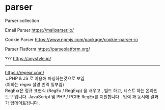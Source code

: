 # parser
Parser collection

Email Parser
https://mailparser.io/

Cookie Parser
https://www.npmjs.com/package/cookie-parser-io

Parser Flatform
https://parseplatform.org/

???
https://anystyle.io/

-----------------------
https://regexr.com/ <br>
ㄴPHP & JS 로 이용해 파싱하는것으로 보임 <br>
(이하는 regex 설명 번역 일부임) <br>
RegExr은 정규 표현식 (RegEx / RegExp) 을 배우고 , 빌드 하고, 테스트 하는 온라인 도구 입니다.
JavaScript 및 PHP / PCRE RegEx를 지원합니다 .
입력 과 동시에 결과가 업데이트됩니다 .
